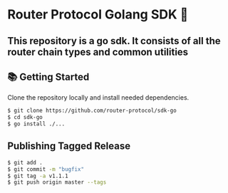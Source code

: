 # Router Protocol Golang SDK 🌟
 This repository is a go sdk. It consists of all the router chain types and common utilities
----

## 📚 Getting Started

Clone the repository locally and install needed dependencies. 

```bash
$ git clone https://github.com/router-protocol/sdk-go
$ cd sdk-go
$ go install ./...
```
## Publishing Tagged Release

```bash
$ git add .
$ git commit -m "bugfix"
$ git tag -a v1.1.1
$ git push origin master --tags
```

